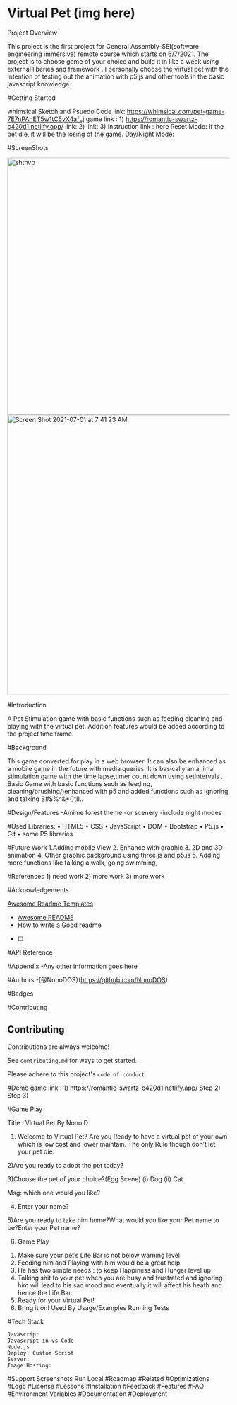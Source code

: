 
# Virtual Pet (img here)

Project Overview

This project is the first project for General Assembly-SEI(software engineering immersive) remote course which starts on 6/7/2021. The project is to choose game of your choice and build it in like a week using external liberies and framework .
I personally choose the virtual pet with the intention of testing out the animation with p5.js and other tools in the basic javascript knowledge.


<!-- Timeline/Deadline 
BY JUNE 25TH 
    Choose the game and the title 

    Wireframe the main game screen (view on whimsical)
    PseudoCode
    GamePlay

By 25th, the end of Class
    submit Github Repo

By jun 29, end of the class

    Deploy the game
    Project presentation
    
By July1st and July2nd, in class

    Intro of the Project (README)
    Demonstrate project 
        deploy the game and launch the game from the link from ReadME
        Play the game
    Discuss the code
        show js and its functions and how it works
        some HTML and CSS 
    Share the experiences?
        What are the biggest challenges?
        What are the key takeaways/learnings?
    
Requirements For this projects(technical)
• Renders in browser
• Win/loss logic(renders win/loss messages in HTML)
• Properly indented HTML, CSS, and JS with consistent vertical white  space
• Light/Dark mode
• Uses CSS Flexbox/Grid
• Consistent and polished UI
• No remaining dead or commented out code
• Sensibly named functions and variables
• Consistent code choices
• Deployed online                                   @credited to jon Herman[@jo-->


#Getting Started

   whimsical Sketch and Psuedo Code
   link: https://whimsical.com/pet-game-7E7nPAnET5w1tC5vX4afLj
   game link : 1) https://romantic-swartz-c420d1.netlify.app/
         link: 2)
         link: 3)
   Instruction link : here
   Reset Mode: If the pet die, it will be the losing of the game.
   Day/Night Mode:
		
		
#ScreenShots

<img width="581" alt="shthvp" src="https://user-images.githubusercontent.com/44306655/124156608-b0973000-da4c-11eb-95a4-2cf99c5b64dd.png">

<img width="633" alt="Screen Shot 2021-07-01 at 7 41 23 AM" src="https://user-images.githubusercontent.com/44306655/124143792-44163400-da40-11eb-86ec-1be9b62c5c57.png">


#Introduction

A Pet Stimulation game with basic functions such as feeding cleaning and playing with the virtual pet. Addition features would be added according to the project time frame.


#Background

This game converted for play in a web browser. It can also be enhanced as a mobile game in the future with media queries. It is basically an animal stimulation game with the time lapse,timer count down using setIntervals . Basic Game with basic functions such as feeding, cleaning/brushing/)enhanced with p5 and added functions such as ignoring and talking S#$%^&*()t!!..


#Design/Features
	-Amime forest theme
	-or scenery
	-include night modes
	
#Used Libraries:
    •   HTML5
    •   CSS
    •   JavaScript
    •   DOM
    •   Bootstrap
    •   P5.js
    •	Git
    • 	some P5 libraries
    
#Future Work 
	1.Adding mobile View
	2. Enhance with graphic
	3. 2D and 3D animation
	4. Other graphic background using three.js and p5.js
	5. Adding more functions like talking a walk, going swimming, 

#References 
	1) need work
	2) more work 
	3) more work
	

#Acknowledgements

[Awesome Readme Templates](https://awesomeopensource.com/project/elangosundar/awesome-README-templates)
 - [Awesome README](https://github.com/matiassingers/awesome-readme)
 - [How to write a Good readme](https://bulldogjob.com/news/449-how-to-write-a-good-readme-for-your-github-project)
 - [ ]

#API Reference

#Appendix
-Any other information goes here

#Authors
-[@NonoDOS}(https://github.com/NonoDOS)

#Badges



#Contributing
## Contributing

Contributions are always welcome!

See `contributing.md` for ways to get started.

Please adhere to this project's `code of conduct`.



#Demo
  game link : 1) https://romantic-swartz-c420d1.netlify.app/
                     Step 2)
                     Step 3)

#Game Play

Title : Virtual Pet By Nono D

1) Welcome to Virtual Pet? Are you Ready to have a virtual pet of your own which is low cost and lower maintain. The only Rule though don’t let your pet die.

2)Are you ready to adopt the pet today?

3)Choose the pet of your choice?(Egg Scene)
	(i) Dog
	(ii) Cat

Msg: which one would you like?

4) Enter your name?

5)Are you ready to take him home?What would you like your Pet name to be?Enter your Pet name?

6) Game Play

1. Make sure your pet’s Life Bar is not below warning level
2. Feeding him and Playing with him would be a great help
3. He has two simple needs : to keep Happiness and Hunger level up
4. Talking shit to your pet when you are busy and frustrated and ignoring him will lead to his sad mood and eventually it will affect his heath and hence the Life Bar.
5. Ready for your Virtual Pet!
6. Bring it on!
Used By
Usage/Examples
Running Tests


#Tech Stack

	Javascript
	Javascript in vs Code
	Node.js
	Deploy: Custom Script
	Server:
	Image Hosting:

#Support
Screenshots
Run Local
#Roadmap
#Related
#Optimizations
#Logo
#License
#Lessons
#Installation
#Feedback
#Features
#FAQ
#Environment Variables
#Documentation
#Deployment
